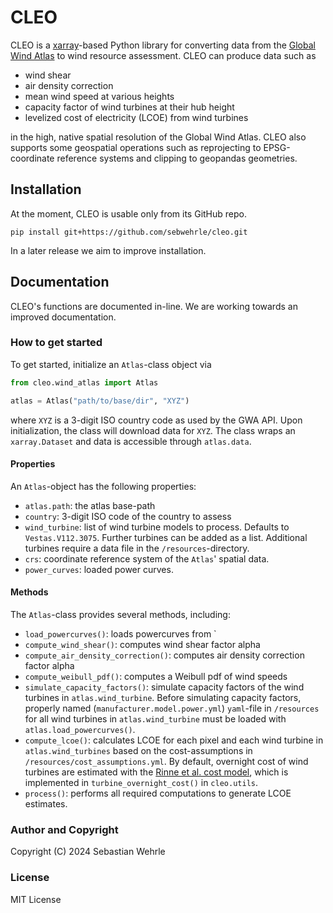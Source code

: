 # CLEO

CLEO is a [xarray](https://docs.xarray.dev)-based Python library for converting data from 
the [Global Wind Atlas](https://globalwindatlas.info) to wind resource assessment.
CLEO can produce data such as

* wind shear
* air density correction
* mean wind speed at various heights
* capacity factor of wind turbines at their hub height
* levelized cost of electricity (LCOE) from wind turbines

in the high, native spatial resolution of the Global Wind Atlas.
CLEO also supports some geospatial operations such as reprojecting to EPSG-coordinate reference systems
and clipping to geopandas geometries.

## Installation
At the moment, CLEO is usable only from its GitHub repo. 

`pip install git+https://github.com/sebwehrle/cleo.git`

In a later release we aim to improve installation.

## Documentation
CLEO's functions are documented in-line. 
We are working towards an improved documentation.

### How to get started
To get started, initialize an `Atlas`-class object via
```Python
from cleo.wind_atlas import Atlas

atlas = Atlas("path/to/base/dir", "XYZ")
```
where `XYZ` is a 3-digit ISO country code as used by the GWA API.
Upon initialization, the class will download data for `XYZ`.
The class wraps an `xarray.Dataset` and data is accessible through `atlas.data`.

#### Properties
An `Atlas`-object has the following properties:
* `atlas.path`: the atlas base-path
* `country`: 3-digit ISO code of the country to assess
* `wind_turbine`: list of wind turbine models to process. Defaults to `Vestas.V112.3075`. Further turbines can be added 
as a list. Additional turbines require a data file in the `/resources`-directory.
* `crs`: coordinate reference system of the `Atlas`' spatial data.
* `power_curves`: loaded power curves.

#### Methods
The `Atlas`-class provides several methods, including:
* `load_powercurves()`: loads powercurves from `
* `compute_wind_shear()`: computes wind shear factor alpha
* `compute_air_density_correction()`: computes air density correction factor alpha
* `compute_weibull_pdf()`: computes a Weibull pdf of wind speeds
* `simulate_capacity_factors()`: simulate capacity factors of the wind turbines in `atlas.wind_turbine`. 
Before simulating capacity factors, properly named (`manufacturer.model.power.yml`) `yaml`-file in `/resources` for all
wind turbines in `atlas.wind_turbine` must be loaded with `atlas.load_powercurves()`. 
* `compute_lcoe()`: calculates LCOE for each pixel and each wind turbine in `atlas.wind_turbines` based on the 
cost-assumptions in `/resources/cost_assumptions.yml`. By default, overnight cost of wind turbines are estimated with 
the [Rinne et al. cost model](https://doi.org/10.1038/s41560-018-0137-9), which is implemented in 
`turbine_overnight_cost()` in `cleo.utils`.
* `process()`: performs all required computations to generate LCOE estimates.

### Author and Copyright
Copyright (C) 2024 Sebastian Wehrle

### License
MIT License

